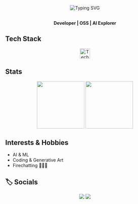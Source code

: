 <!--
  Profile README: Unique Animated Section for gaurav-bhardwaj29
  - Pinned Projects (curate manually)
  - Only public repos in "More Projects"
  - Horizontal Gists section
  - Subtle SVG/CSS animation
  - Interests: AI, OSS, Systems, Creative Coding
-->

<div align="center">
  <img src="https://readme-typing-svg.herokuapp.com?font=Fira+Code&duration=2000&pause=700&color=3CF2FF&random=false&center=true&vCenter=true&width=450&lines=Hi+,+I'm+Gaurav+%F0%9F%91%8B;AI+%5C+Systems+%5C+Open+Source+%5C+Shipping;Welcome+to+my+GitHub!+%F0%9F%8C%90" alt="Typing SVG" />
</div>

<br>

<p align="center">
  <b> Developer | OSS | AI Explorer</b>
</p>


## Tech Stack
<p align="center">
  <img src="https://skillicons.dev/icons?i=python,pytorch,swift,bash,aws,linux,vim,git,docker" alt="Tech stack icons" height="32"/>
</p>


## Stats

<div align="center">
  <img src="https://github-readme-stats.vercel.app/api?username=gaurav-bhardwaj29&show_icons=true&theme=react&hide=issues" height="150"/>
  <img src="https://github-readme-streak-stats.herokuapp.com?user=gaurav-bhardwaj29&theme=react" height="150"/>
</div>


## Interests & Hobbies

- AI & ML
- Coding & Generative Art
- Firechatting 🤷🏻‍♂️


## 🏷️ Socials

<p align="center">
  <a href="mailto:gaurav290802@gmail.com"><img src="https://img.shields.io/badge/email-D14836?style=for-the-badge&logo=gmail&logoColor=white"/></a>
  <a href="https://www.linkedin.com/in/gauravbhardwaj29"><img src="https://img.shields.io/badge/LinkedIn-0077B5?style=for-the-badge&logo=linkedin&logoColor=white"/></a>
</p>



